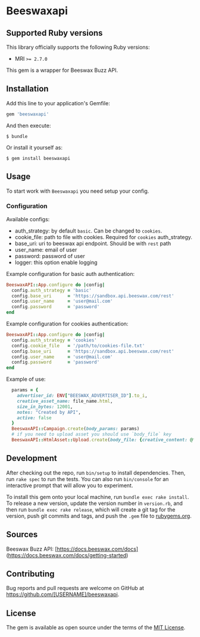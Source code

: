 # Beeswaxapi

## Supported Ruby versions

This library officially supports the following Ruby versions:

* MRI `>= 2.7.0`

This gem is a wrapper for Beeswax Buzz API.

## Installation

Add this line to your application's Gemfile:

```ruby
gem 'beeswaxapi'
```

And then execute:

    $ bundle

Or install it yourself as:

    $ gem install beeswaxapi

## Usage

To start work with `Beeswaxapi` you need setup your config.

### Configuration

Available configs:

- auth_strategy: by default `basic`. Can be changed to `cookies`.
- cookie\_file: path to file with cookies. Required for `cookies` auth\_strategy.
- base_uri: uri to beeswax api endpoint. Should be with `rest` path
- user_name: email of user
- password: password of user
- logger: this option enable logging

Example configuration for basic auth authentication:

```ruby
BeeswaxAPI::App.configure do |config|
  config.auth_strategy = 'basic'
  config.base_uri      = 'https://sandbox.api.beeswax.com/rest'
  config.user_name     = 'user@mail.com'
  config.password      = 'password'
end
```

Example configuration for cookies authentication:

```ruby
BeeswaxAPI::App.configure do |config|
  config.auth_strategy = 'cookies'
  config.cookie_file   = '/path/to/cookies-file.txt'
  config.base_uri      = 'https://sandbox.api.beeswax.com/rest'
  config.user_name     = 'user@mail.com'
  config.password      = 'password'
end
```

Example of use:

```ruby
  params = {
    advertiser_id: ENV["BEESWAX_ADVERTISER_ID"].to_i,
    creative_asset_name: file_name.html,
    size_in_bytes: 12001,
    notes: "Created by API",
    active: false
  }
  BeeswaxAPI::Campaign.create(body_params: params)
  # if you need to upload asset you should use `body_file` key
  BeeswaxAPI::HtmlAsset::Upload.create(body_file: {creative_content: @file}, path: create_id) # `path` will be added to url: base_uri/rest/html_asset/upload/<path>
```

## Development

After checking out the repo, run `bin/setup` to install dependencies. Then, run `rake spec` to run the tests. You can also run `bin/console` for an interactive prompt that will allow you to experiment.

To install this gem onto your local machine, run `bundle exec rake install`. To release a new version, update the version number in `version.rb`, and then run `bundle exec rake release`, which will create a git tag for the version, push git commits and tags, and push the `.gem` file to [rubygems.org](https://rubygems.org).

## Sources
Beeswax Buzz API: [https://docs.beeswax.com/docs]
(https://docs.beeswax.com/docs/getting-started)

## Contributing

Bug reports and pull requests are welcome on GitHub at https://github.com/[USERNAME]/beeswaxapi.

## License

The gem is available as open source under the terms of the [MIT License](https://opensource.org/licenses/MIT).
